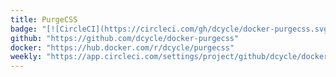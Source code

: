 ```yaml
---
title: PurgeCSS
badge: "[![CircleCI](https://circleci.com/gh/dcycle/docker-purgecss.svg?style=svg)](https://circleci.com/gh/dcycle/docker-purgecss)"
github: "https://github.com/dcycle/docker-purgecss"
docker: "https://hub.docker.com/r/dcycle/purgecss"
weekly: "https://app.circleci.com/settings/project/github/dcycle/docker-purgecss/triggers"
---
```

